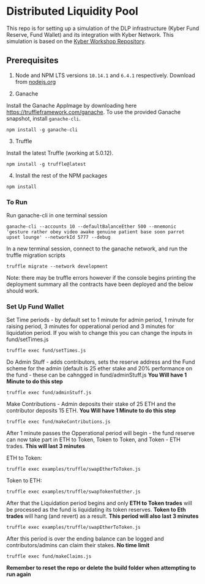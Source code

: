 # Distributed Liquidity Pool

This repo is for setting up a simulation of the DLP infrastructure (Kyber Fund Reserve, Fund Wallet) and its integration with Kyber Network. This simulation is based on the [Kyber Workshop Repository](https://nodejs.org/en/download/).

## Prerequisites

1. Node and NPM LTS versions `10.14.1` and `6.4.1` respectively. Download from [nodejs.org](https://github.com/KyberNetwork/workshop)

2. Ganache

Install the Ganache AppImage by downloading here https://truffleframework.com/ganache.
To use the provided Ganache snapshot, install `ganache-cli`.

```
npm install -g ganache-cli
```

3. Truffle

Install the latest Truffle (working at 5.0.12).

```
npm install -g truffle@latest
```

4. Install the rest of the NPM packages

```
npm install
```

### To Run

Run ganache-cli in one terminal session
```
ganache-cli --accounts 10 --defaultBalanceEther 500 --mnemonic 'gesture rather obey video awake genuine patient base soon parrot upset lounge' --networkId 5777 --debug
```

In a new terminal session, connect to the ganache network, and run the truffle migration scripts
```
truffle migrate --network development
```
Note: there may be truffle errors however if the console begins printing the deployment summary all the contracts have been deployed and the below should work.

### Set Up Fund Wallet

Set Time periods - by default set to 1 minute for admin period, 1 minute for raising period, 3 minutes for opperational period and 3 minutes for liquidation period. If you wish to change this you can change the inputs in fund/setTimes.js
```
truffle exec fund/setTimes.js
```

Do Admin Stuff - adds contributors, sets the reserve address and the Fund scheme for the admin (default is 25 ether stake and 20% performance on the fund - these can be cahngged in fund/adminStuff.js 
**You Will have 1 Minute to do this step**
```
truffle exec fund/adminStuff.js
```

Make Contributions - Admin deposits their stake of 25 ETH and the contributor deposits 15 ETH. 
**You Will have 1 Minute to do this step**
```
truffle exec fund/makeContributions.js
```

After 1 minute passes the Opperational period will begin - the fund reserve can now take part in ETH to Token, Token to Token, and Token - ETH trades. 
**This will last 3 minutes**

ETH to Token:
```
truffle exec examples/truffle/swapEtherToToken.js
```

Token to ETH:
```
truffle exec examples/truffle/swapTokenToEther.js
```

After that the Liquidation period begins and only **ETH to Token trades** will be processed as the fund is liquidating its token reserves. **Token to Eth trades** will hang (and revert) as a result.
**This period will also last 3 minutes**
```
truffle exec examples/truffle/swapEtherToToken.js
```

After this period is over the ending balance can be logged and contributors/admins can claim their stakes.
**No time limit**
```
truffle exec fund/makeClaims.js
```
**Remember to reset the repo or delete the build folder when attempting to run again**
